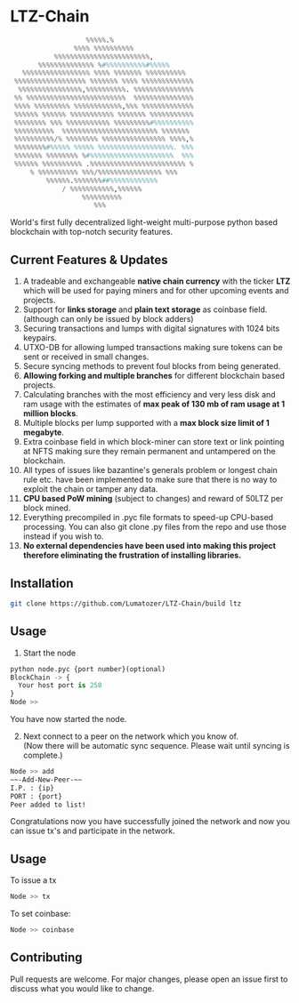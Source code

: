 # LTZ-Chain
```python
                   %%%%%.%                              
                %%%% %%%%%%%%%%                                                                   
           %%%%%%%%%%%%%%%%%%%%%%%%,                                                              
       %%%%%%%%%%%%%% %#%%%%%%%%%%#%%%%%                                                          
   %%%%%%%%%%%%%%%%% %%%% %%%%%%% %%%%%%%%%%                                                      
 %%%%%%%%%%%%%%%%%% %%%%%%% %%%% %%%%%%%%%%%%% 
  %%%%%%%%%%%%%%%%,%%%%%%%%%%. %%%%%%%%%%%%%%% 
 %% %%%%%%%%%%%%%%%%%%%%%%%%%  %%%%%%%%%%%%%%% 
 %%%% %%%%%%%%% %%%%%%%%%%%%,%%% %%%%%%%%%%%%% 
 %%%%%% %%%%%% %%%%%%%%%%% %%%%%%% %%%%%%%%%%% 
 %%%%%%%% %%% %%%%%%%%%%% %%%%%%%%%#%%%%%%%%%% 
 %%%%%%%%%%  %%%%%%%%%%%%%%%%%%%%%%%% %%%%%%%  
 %%%%%%%%%%/% %%%%%%%% %%%%%%%%%%%%%%%% %%%%,%  
 %%%%%%%%#%%%%% %%%%% %%%%%%%%%%%%%%%%%%%. %%% 
 %%%%%%% %%%%%%%% %#%%%%%%%%%%%%%%%%%%%%%  %%% 
 %%%%%% %%%%%%%%%% .%%%%%%%%%%%%%%%%%%%%%%%% % 
     % %%%%%%%%%% %%%/%%%%%%%%%%%%%%%% %%%    
         %%%%%%.%%%%%%%##%%%%%%%%%%%%         
             / %%%%%%%%%%%,%%%%%%            
                  %%%%%%%%%%                
                     %%%                                     
```

World's first fully decentralized light-weight multi-purpose python based blockchain with top-notch security features.

## Current Features & Updates
1. A tradeable and exchangeable **native chain currency** with the ticker **LTZ** which will be used for paying miners and for other upcoming events and projects.
2. Support for **links storage** and **plain text storage** as coinbase field. (although can only be issued by block adders)
3. Securing transactions and lumps with digital signatures with 1024 bits keypairs.
4. UTXO-DB for allowing lumped transactions making sure tokens can be sent or received in small changes.
5. Secure syncing methods to prevent foul blocks from being generated.
6. **Allowing forking and multiple branches** for different blockchain based projects.
7. Calculating branches with the most efficiency and very less disk and ram usage with the estimates of **max peak of 130 mb of ram usage at 1 million blocks**.
8. Multiple blocks per lump supported with a **max block size limit of 1 megabyte**.
9. Extra coinbase field in which block-miner can store text or link pointing at NFTS making sure they remain permanent and untampered on the blockchain.
10. All types of issues like bazantine's generals problem or longest chain rule etc. have been implemented to make sure that there is no way to exploit the chain or tamper any data.
11. **CPU based PoW mining** (subject to changes) and reward of 50LTZ per block mined.
12. Everything precompiled in .pyc file formats to speed-up CPU-based processing. You can also git clone .py files from the repo and use those instead if you wish to.
13. **No external dependencies have been used into making this project therefore eliminating the frustration of installing libraries.**

## Installation
```bash
git clone https://github.com/Lumatozer/LTZ-Chain/build ltz
```
## Usage
1. Start the node
```python
python node.pyc {port number}(optional)
BlockChain -> {
  Your host port is 258
}
Node >>                                                                                                                                                                                                                                                                                                                                                                                                                                         
```
You have now started the node.

2. Next connect to a peer on the network which you know of.\
 (Now there will be automatic sync sequence.
Please wait until syncing is complete.)
```bash
Node >> add
~~-Add-New-Peer-~~
I.P. : {ip} 
PORT : {port}
Peer added to list!
```
Congratulations now you have successfully joined the network and now you can issue tx's and participate in the network.
## Usage
To issue a tx
```bash
Node >> tx
```
To set coinbase:
```bash
Node >> coinbase
```
## Contributing
Pull requests are welcome. For major changes, please open an issue first to discuss what you would like to change.
